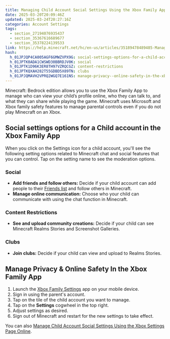 ```yaml
---
title: Managing Child Account Social Settings Using the Xbox Family App
date: 2025-03-20T20:09:46Z
updated: 2025-03-24T20:27:16Z
categories: Account Settings
tags:
  - section_27194076935437
  - section_35367616689677
  - section_35378224139533
link: https://help.minecraft.net/hc/en-us/articles/35189478489485-Managing-Child-Account-Social-Settings-Using-the-Xbox-Family-App
hash:
  h_01JPJQP4CA005AGF6GMWZVPX9G: social-settings-options-for-a-child-accountin-the-xbox-family-app
  h_01JPTK0ADA1CWSWD30BBRDJV0K: social
  h_01JPTK1D96K3ER8TH97VZRQCGZ: content-restrictions
  h_01JPTKQXAH282T55GDBD5X89TN: clubs
  h_01JPJQMAVH2VPRQ2WGQ7E161NS: manage-privacy--online-safety-in-the-xbox-family-app
---
```


Minecraft: Bedrock edition allows you to use the Xbox Family App to manage who can view your child’s profile online, who they can talk to, and what they can share while playing the game. Minecraft uses Microsoft and Xbox family safety features to manage parental controls even if you do not play Minecraft on an Xbox. 

## Social settings options for a Child account in the Xbox Family App

When you click on the Settings icon for a child account, you'll see the following setting options related to Minecraft chat and social features that you can control. Tap on the setting name to see the moderation options.

### Social

- **Add friends and follow others:** Decide if your child account can add people to their [Friends list](../Multiplayer-Support/How-to-Add-Friends-to-Your-Friend-List-in-Minecraft-Bedrock-Edition.md) and follow others in Minecraft.
- **Manage online communication:** Choose who your child can communicate with using the chat function in Minecraft.

### Content Restrictions

- **See and upload community creations:** Decide if your child can see Minecraft Realms Stories and Screenshot Galleries.

### Clubs

- **Join clubs:** Decide if your child can view and upload to Realms Stories.

## Manage Privacy & Online Safety In the Xbox Family App

1.  Launch the [Xbox Family Settings](https://www.xbox.com/en-US/apps/family-settings-app) app on your mobile device.
2.  Sign in using the parent's account.
3.  Tap on the tile of the child account you want to manage.
4.  Tap on the **Settings** cogwheel in the top right.
5.  Adjust settings as desired.
6.  Sign out of Minecraft and restart for the new settings to take effect.

You can also [Manage Child Account Social Settings Using the Xbox Settings Page Online](./Managing-Child-Account-Social-Settings-Using-Xbox-Settings-Online.md).
